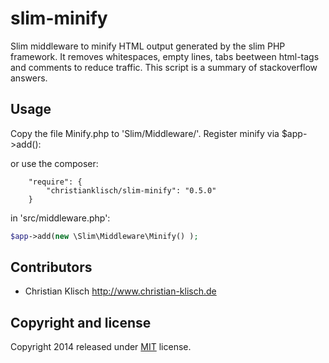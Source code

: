 slim-minify
===========

Slim middleware to minify HTML output generated by the slim PHP framework. It removes whitespaces, empty lines, tabs
beetween html-tags and comments to reduce traffic. This script is a summary of stackoverflow answers.

## Usage

Copy the file Minify.php to 'Slim/Middleware/'. Register minify via $app->add():


or use the composer:
```
    "require": {
        "christianklisch/slim-minify": "0.5.0"
    }
```

in 'src/middleware.php':
```php
$app->add(new \Slim\Middleware\Minify() );
```

## Contributors

* Christian Klisch http://www.christian-klisch.de


## Copyright and license

Copyright 2014 released under [MIT](LICENSE) license.
